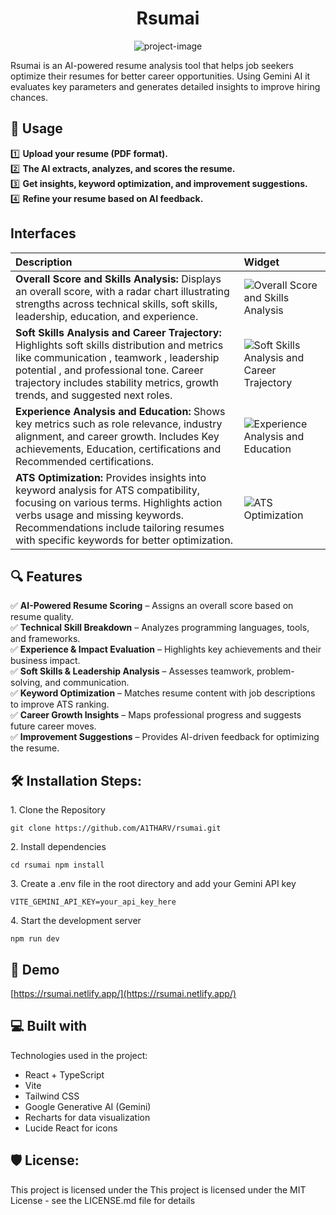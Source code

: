 <h1 align="center" id="title">Rsumai</h1>

<p align="center"><img src="https://socialify.git.ci/A1THARV/Rsumai/image?description=1&amp;font=Inter&amp;issues=1&amp;language=1&amp;logo=https%3A%2F%2Fcdn.leonardo.ai%2Fusers%2F2629a9a6-9237-4b43-bedd-4123222dec33%2Fgenerations%2Feabdef9a-136e-486e-8dee-7b12065fe2d7%2Fvariations%2FDefault_Create_a_futuristic_digital_illustration_of_an_AIpower_0_eabdef9a-136e-486e-8dee-7b12065fe2d7_0.png&amp;name=1&amp;owner=1&amp;pattern=Plus&amp;pulls=1&amp;stargazers=1&amp;theme=Dark" alt="project-image"></p>

<p id="description">Rsumai is an AI-powered resume analysis tool that helps job seekers optimize their resumes for better career opportunities. Using Gemini AI it evaluates key parameters and generates detailed insights to improve hiring chances.</p>

## 📌 Usage  
1️⃣ **Upload your resume (PDF format).**  
2️⃣ **The AI extracts, analyzes, and scores the resume.**  
3️⃣ **Get insights, keyword optimization, and improvement suggestions.**  
4️⃣ **Refine your resume based on AI feedback.**  


## Interfaces

| Description | Widget |
| :-- | :-- |
| **Overall Score and Skills Analysis:** Displays an overall score, with a radar chart illustrating strengths across technical skills, soft skills, leadership, education, and experience. | ![Overall Score and Skills Analysis](https://i.imgur.com/KOfgQJ6.png) |
| **Soft Skills Analysis and Career Trajectory:** Highlights soft skills distribution and metrics like communication , teamwork , leadership potential , and professional tone. Career trajectory includes stability metrics, growth trends, and suggested next roles. | ![Soft Skills Analysis and Career Trajectory](https://i.imgur.com/yzQctUX.png) |
| **Experience Analysis and Education:** Shows key metrics such as role relevance, industry alignment, and career growth. Includes Key achievements, Education, certifications and Recommended certifications. | ![Experience Analysis and Education](https://i.imgur.com/4BoDAg7.png) |
| **ATS Optimization:** Provides insights into keyword analysis for ATS compatibility, focusing on various terms. Highlights action verbs usage and missing keywords. Recommendations include tailoring resumes with specific keywords for better optimization. | ![ATS Optimization](https://i.imgur.com/cweQxcE.png) |


## 🔍 Features  
✅ **AI-Powered Resume Scoring** – Assigns an overall score based on resume quality.  
✅ **Technical Skill Breakdown** – Analyzes programming languages, tools, and frameworks.  
✅ **Experience & Impact Evaluation** – Highlights key achievements and their business impact.  
✅ **Soft Skills & Leadership Analysis** – Assesses teamwork, problem-solving, and communication.  
✅ **Keyword Optimization** – Matches resume content with job descriptions to improve ATS ranking.  
✅ **Career Growth Insights** – Maps professional progress and suggests future career moves.  
✅ **Improvement Suggestions** – Provides AI-driven feedback for optimizing the resume.  

<h2>🛠️ Installation Steps:</h2>

<p>1. Clone the Repository</p>

```
git clone https://github.com/A1THARV/rsumai.git
```

<p>2. Install dependencies</p>

```
cd rsumai npm install
```

<p>3. Create a&nbsp;.env&nbsp;file in the root directory and add your Gemini API key</p>

```
VITE_GEMINI_API_KEY=your_api_key_here
```

<p>4. Start the development server</p>

```
npm run dev
```


<h2>🚀 Demo</h2>

[https://rsumai.netlify.app/](https://rsumai.netlify.app/)

  
  
<h2>💻 Built with</h2>

Technologies used in the project:

*   React + TypeScript
*   Vite
*   Tailwind CSS
*   Google Generative AI (Gemini)
*   Recharts for data visualization
*   Lucide React for icons

<h2>🛡️ License:</h2>

This project is licensed under the This project is licensed under the MIT License - see the LICENSE.md file for details
